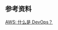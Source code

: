 ## 参考资料

[AWS: 什么是 DevOps？](https://aws.amazon.com/cn/devops/what-is-devops/?trk=ps_a134p000003yHyYAAU&trkCampaign=acq_paid_search_brand&sc_channel=PS&sc_campaign=acquisition_SG&sc_publisher=Google&sc_category=mult&sc_country=SG&sc_geo=APAC&sc_outcome=acq&sc_detail=aws%20devops&sc_content=DevOps%20_e&sc_matchtype=e&sc_segment=444895799496&sc_medium=ACQ-P|PS-GO|Brand|Desktop|SU|AWS|Solution|SG|EN|Sitelink&s_kwcid=AL!4422!3!444895799496!e!!g!!aws%20devops&ef_id=Cj0KCQjw59n8BRD2ARIsAAmgPmKQ2Zwlia-oZ99AtTDWhQDafs2aJihFMder42z0rGabgblu1DGLlRMaAgZlEALw_wcB:G:s&s_kwcid=AL!4422!3!444895799496!e!!g!!aws%20devops)
